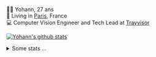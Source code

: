 <p>
  👨🏻 <bold>Yohann</bold>, 27 ans<br/>
  💼 Living in <a href="https://www.google.com/maps?q=paris">Paris</a>, France<br/>
  💻 Computer Vision Engineer and Tech Lead at <a href="https://trayvisor.com/">Trayvisor</a><br/>
</p>

<a href="https://github.com/anuraghazra/github-readme-stats"><img align="center" src="https://github-readme-stats-go94hl40s-yohann84l.vercel.app//api?username=yohann84L&show_icons=true&include_all_commits=true" alt="Yohann's github stats" /> </a>


<details>
  <summary>Some stats ...</summary><br/>
  

<!--START_SECTION:waka-->
![Code Time](http://img.shields.io/badge/Code%20Time-1%2C175%20hrs%2012%20mins-blue)

![Profile Views](http://img.shields.io/badge/Profile%20Views-0-blue)

**🐱 My GitHub Data** 

> 📦 440.9 kB Used in GitHub's Storage 
 > 
> 🏆 1 Contributions in the Year 2025
 > 
> 🚫 Not Opted to Hire
 > 
> 📜 26 Public Repositories 
 > 
> 🔑 21 Private Repositories 
 > 
**I'm an Early 🐤** 

```text
🌞 Morning                18122 commits       ████████░░░░░░░░░░░░░░░░░   30.95 % 
🌆 Daytime                33290 commits       ██████████████░░░░░░░░░░░   56.86 % 
🌃 Evening                6993 commits        ███░░░░░░░░░░░░░░░░░░░░░░   11.94 % 
🌙 Night                  145 commits         ░░░░░░░░░░░░░░░░░░░░░░░░░   00.25 % 
```
📅 **I'm Most Productive on Wednesday** 

```text
Monday                   10807 commits       █████░░░░░░░░░░░░░░░░░░░░   18.46 % 
Tuesday                  10912 commits       █████░░░░░░░░░░░░░░░░░░░░   18.64 % 
Wednesday                12493 commits       █████░░░░░░░░░░░░░░░░░░░░   21.34 % 
Thursday                 12016 commits       █████░░░░░░░░░░░░░░░░░░░░   20.52 % 
Friday                   11192 commits       █████░░░░░░░░░░░░░░░░░░░░   19.12 % 
Saturday                 378 commits         ░░░░░░░░░░░░░░░░░░░░░░░░░   00.65 % 
Sunday                   752 commits         ░░░░░░░░░░░░░░░░░░░░░░░░░   01.28 % 
```


📊 **This Week I Spent My Time On** 

```text
🕑︎ Time Zone: Europe/Paris

💬 Programming Languages: 
Python                   29 mins             ███████████████████████░░   90.78 % 
JavaScript               2 mins              ██░░░░░░░░░░░░░░░░░░░░░░░   09.22 % 

🔥 Editors: 
VS Code                  32 mins             █████████████████████████   100.00 % 

💻 Operating System: 
Mac                      32 mins             █████████████████████████   100.00 % 
```

**I Mostly Code in Python** 

```text
Python                   26 repos            ██████████████░░░░░░░░░░░   54.17 % 
Jupyter Notebook         4 repos             ██░░░░░░░░░░░░░░░░░░░░░░░   08.33 % 
JavaScript               3 repos             ██░░░░░░░░░░░░░░░░░░░░░░░   06.25 % 
HTML                     2 repos             █░░░░░░░░░░░░░░░░░░░░░░░░   04.17 % 
Shell                    1 repo              █░░░░░░░░░░░░░░░░░░░░░░░░   02.08 % 
```




 Last Updated on 03/01/2025 00:41:01 UTC
<!--END_SECTION:waka-->
